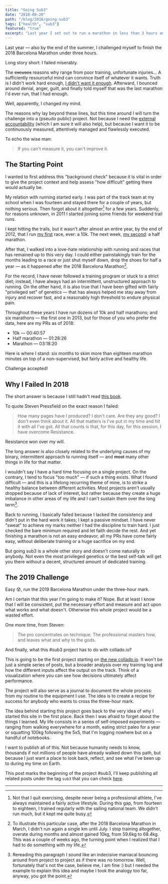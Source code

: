 ```yaml
---
title: "Going Sub3"
date: "2018-08-20"
path: "/blog/2018/going-sub3"
tags: ["health", "sub3"]
featured: "true"
excerpt: "Last year I set out to run a marathon in less than 3 hours and failed. This year I'll reset my goal but also make a fun project out of it."
---
```


Last year — also by the end of the summer, I challenged myself to finish the 2018 Barcelona Marathon under three hours.

Long story short: I failed miserably.

The ~~excuses~~ reasons why range from poor training, unfortunate injuries... A sufficiently resourceful mind can convince itself of whatever it wants. Truth is I didn't work hard enough, [I didn't want it enough](https://medium.com/@noahbradley/you-dont-want-a-better-life-9e573eb6d8b8). Afterward, I bounced around denial, anger, guilt, and finally told myself that was the last marathon I'd ever run, that I had enough.

Well, apparently, I changed my mind.

The reasons why lay beyond these lines, but this time around I will turn the challenge into a (pseudo public) project. Not because I need the [external accountability](/blog/2017/alignment) (which I am sure it will also help), but because I want it to be continuously measured, attentively managed and flawlessly executed.

To echo the wise man:

> If you can't measure it, you can't improve it.


## The Starting Point
I wanted to first address this "background check" because it is vital in order to give the project context and help assess "how difficult" getting there would actually be.

My relation with running started early. I was part of the track team at my school when I was fourteen and stayed there for a couple of years, but nothing serious. Then forgot about it altogether[^1] for a few years. Suddenly, for reasons unknown, in 2011 I started joining some friends for weekend trail runs.

I kept hitting the trails, but it wasn't after almost an entire year, by the end of 2012, that I run [my first](https://www.strava.com/activities/22865481) race, ever: a 10k. The next week, [my second](https://www.strava.com/activities/23555065): a half marathon.

After that, I walked into a love-hate relationship with running and races that has remained up to this very day. I could either painstakingly train for the months leading to a race or just shut myself down, drop the shoes for half a year — as it happened after the 2018 Barcelona Marathon[^2].

For the record, I have never followed a training program or stuck to a strict diet; instead, I have always had an intermittent, unstructured approach to running. On the other hand, it is also true that I have been gifted with fairly "privileged set" of genetics — that has always helped me stay away from injury and recover fast, and a reasonably high threshold to endure physical pain.

Throughout these years I have run dozens of 10k and half marathons; and six marathons — the first one in 2013, but for those of you who prefer the data, here are my PRs as of 2018:

* 10k — 00:40:57
* Half marathon — 01:28:26
* Marathon — 03:18:20

Here is where I stand: six months to skim more than eighteen marathon minutes on top of a non-supervised, but fairly active and healthy life.

Challenge accepted!


## Why I Failed In 2018
The short answer is because I still hadn't read [this book](/blog/2018/book-war-art).

To quote Steven Pressfield on the exact reason I failed:

> How many pages have I produced? I don't care. Are they any good? I don't even think about it. All that matters is I've put in my time and hit it with all I've got. All that counts is that, for this day, for this session, I have overcome Resistance.

Resistance won over my will.

The long answer is also closely related to the underlying causes of my binary, intermittent approach to running itself — and ~~most~~ many other things in life for that matter.

I wouldn't say I have a hard time focusing on a single project. On the contrary, I tend to focus "too much" — if such a thing exists. What I found difficult — and this is a lifelong recurring theme of mine, is to strike a healthy balance between different activities. Most projects aren't usually dropped because of lack of interest, but rather because they create a huge imbalance in other areas of my life and I can't sustain them over the long term[^3].

Back to running, I basically failed because I lacked the consistency and didn't put in the hard work it takes; I kept a passive mindset. I have never "sweat" to achieve my marks neither I had the discipline to train hard. I just checked the bare minimum required and let faith decide the rest. And yet finishing a marathon is not an easy endeavor, all my PRs have come fairly easy, without deliberate training or a huge sacrifice on my end.

But going sub3 is a whole other story and doesn't come naturally to anybody. Not even the most privileged genetics or the best self-talk will get you there without a decent, structured amount of dedicated training.


## The 2019 Challenge
Easy 😰, run the 2019 Barcelona Marathon under the three-hour mark.

Am I certain that this year I'm going to make it? Nope. But at least I know that I will be consistent, put the necessary effort and measure and act upon what works and what doesn't. Otherwise this whole project would be a wasted effort.

One more time, from Steven:

> The pro concentrates on technique. The professional masters how, and leaves what and why to the gods.

And finally, what this #sub3 project has to do with collado.io?

This is going to be the first project starting on [the new collado.io](/blog/2018/moving-collado-io). It won't be just a simple series of posts, but a broader analysis over my training log and how the different inputs affect the output on the track. Think of a visualization where you can see how decisions ultimately affect performance.

The project will also serve as a journal to document the whole process: from my routine to the equipment I use. The idea is to create a recipe for success for anybody who wants to cross the three-hour mark.

The idea behind starting this project goes back to the very idea of why I started this site in the first place. Back then I was afraid to forget about the things I learned. My life consists in a series of self-imposed experiments — ranging from walking everywhere for a month, eating strict paleo for a year or squatting 100kg following the 5x5, that I'm logging nowhere but on a handful of notebooks.

I want to publish all of this. Not because humanity needs to know, thousands if not millions of people have already walked down this path, but because I just want a place to look back, reflect, and see what I've been up to during my time on Earth.

This post marks the beginning of the project #sub3, I'll keep publishing all related posts under the tag `sub3` that you can check [here](/tags/sub3).

---
[^1]: Not that I quit exercising, despite never being a professional athlete, I've always maintained a fairly active lifestyle. During this gap, from fourteen to eighteen, I trained regularly with the sailing national team. We didn't run much, but it kept me quite busy.

[^2]: To illustrate this particular case, after the 2018 Barcelona Marathon in March, I didn't run again a single km until July. I stop training altogether, overate during months and almost gained 10kg, from 59.6kg to 68.4kg. This was a couple of weeks ago, the turning point when I realized that I had to do something with my life.

[^3]: Rereading this paragraph I sound like an indecisive maniacal bouncing around from project to project as if there was no tomorrow. Well, fortunately that's not the case, believe me, I am fine :) but I needed the example to explain this idea and maybe I took the analogy too far, anyway, you got the point.